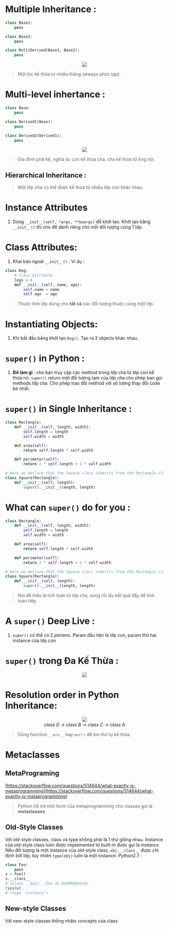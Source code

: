 # Multiple Inheritance :
```python
class Base1:
    pass

class Base2:
    pass

class MultiDerived(Base1, Base2):
    pass
```
<center><img src="https://cdn.programiz.com/sites/tutorial2program/files/MultipleInheritance.jpg"></center>

> Một lúc kế thừa từ nhiều thằng (always phức tạp).

# Multi-level inhertance :
```python
class Base:
    pass

class Derived1(Base):
    pass

class Derived2(Derived1):
    pass
```
<center><img src="https://cdn.programiz.com/sites/tutorial2program/files/MultilevelInheritance.jpg"></center>

> Gia đình phả hệ, nghĩa là: con kế thừa cha, cha kế thừa từ ông nội,

## Hierarchical Inheritance :
> Một lớp cha có thể được kế thừa từ nhiều lớp con khác nhau.

# Instance Attributes
1. Dùng ```__init__(self, *args, **kwargs)``` để khởi tạo.  Khởi tạo bằng ```__init__()``` thì cho để dành riêng cho mỗi đối tượng cùng 1 lớp.
# Class Attributes:
1. Khai báo ngoài ```__init__()``` . Ví dụ :
```python
class Dog:
	# Class Attribute
	legs = 4
	def __init__(self, name, age):
		self.name = name
		self.age  = age
```
> Thuộc tính lớp dùng cho **tất cả** các đối tượng thuộc cùng một lớp.
# Instantiating Objects:
1. Khi bắt đầu bằng khởi tạo ```Dog()```. Tạo ra 2 objects khác nhau.
# ```super()``` in Python :
1. **Để làm gì** : cho bạn truy cập các method trong lớp cha từ lớp con kế thừa nó. ```super()``` return một đối tượng tạm của lớp cha cho phép bạn gọi methods lớp cha. Cho phép trao đổi method với số lượng thay đổi code bé nhất.
# ```super()``` in Single Inheritance :
```python
class Rectangle:
    def __init__(self, length, width):
        self.length = length
        self.width = width

    def area(self):
        return self.length * self.width

    def perimeter(self):
        return 2 * self.length + 2 * self.width

# Here we declare that the Square class inherits from the Rectangle class
class Square(Rectangle):
    def __init__(self, length):
        super().__init__(length, length)
```
# What can ```super()``` do for you :
```python
class Rectangle:
    def __init__(self, length, width):
        self.length = length
        self.width = width

    def area(self):
        return self.length * self.width

    def perimeter(self):
        return 2 * self.length + 2 * self.width

# Here we declare that the Square class inherits from the Rectangle class
class Square(Rectangle):
    def __init__(self, length):
        super().__init__(length, length)
```
> Nói dễ hiểu là tính toán từ lớp cha, xong rồi lấy kết quả đấy để tính toán tiếp.
# A ```super()``` Deep Live :
1. ```super()``` có thể có 2 *params*. Param đầu tiên là lớp con, param thứ hai instance của lớp con
# ```super()``` trong Đa Kế Thừa :
<center><img src="https://files.realpython.com/media/multiple_inheritance.22fc2c1ac608.png"></center>

# Resolution order in  Python Inheritance:
<center><img src="https://media.geeksforgeeks.org/wp-content/uploads/220px-diamond_inheritance-svg.png"></center>
<center><i>class D -> class B -> class C -> class A</i></center>

> Dùng function ```__mro__``` hay ```mor()``` để  tìm thứ tự kế thừa.

# Metaclasses 
## MetaPrograming
[https://stackoverflow.com/questions/514644/what-exactly-is-metaprogramming](https://stackoverflow.com/questions/514644/what-exactly-is-metaprogramming)

> Python hỗ trợ một form của metaprogramming cho classes gọi là **metaclasses**

## Old-Style Classes
Với old-style classes, class và type không phải là 1 thứ giống nhau. Instance của old-style class luôn được implemented từ *built-in* được gọi là *instance*. Nếu đối tượng là một instance của old-style class, ```obj.__class__``` được chỉ định bởi lớp, tuy nhiên ```type(obj)``` luôn là một instance. Python2.7 :
```python
class Foo:
	pass
x = Foo()
x.__class__
# <class __main__.Foo at 0x00000abcd>
type(x)
# <type 'instance'>
```
## New-style Classes
Với new-style classes thống nhâts concepts của class
<!--stackedit_data:
eyJoaXN0b3J5IjpbNTgwMTcxNzQzLC0xNDYzNTc3NDkwLDg5Mz
c4Mjc4NywzMjc5MDQxMTNdfQ==
-->